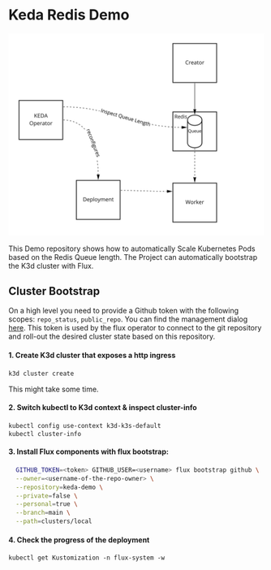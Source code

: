 # Keda Redis Demo

![Layout of the Demo](Demo.jpg)

This Demo repository shows how to automatically Scale Kubernetes Pods based on the Redis Queue length. The Project can automatically bootstrap the K3d cluster with Flux.

## Cluster Bootstrap

On a high level you need to provide a Github token with the following scopes: `repo_status`, `public_repo`. You can find the management dialog [here](https://github.com/settings/tokens). This token is used by the flux operator to connect to the git repository and roll-out the desired cluster state based on this repository.

#### 1. Create K3d cluster that exposes a http ingress

```sh
k3d cluster create
```

This might take some time.

#### 2. Switch kubectl to K3d context & inspect cluster-info

```shell
kubectl config use-context k3d-k3s-default
kubectl cluster-info
```

#### 3. Install Flux components with flux bootstrap:

 ```sh
   GITHUB_TOKEN=<token> GITHUB_USER=<username> flux bootstrap github \
   --owner=<username-of-the-repo-owner> \
   --repository=keda-demo \
   --private=false \
   --personal=true \
   --branch=main \
   --path=clusters/local
 ```
   
#### 4. Check the progress of the deployment

```shell
kubectl get Kustomization -n flux-system -w
```
